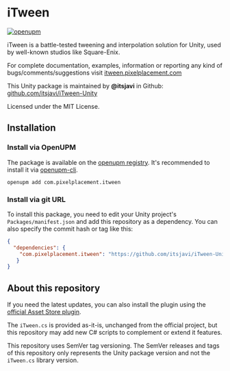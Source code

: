# iTween
[![openupm](https://img.shields.io/npm/v/com.pixelplacement.itween?label=openupm&registry_uri=https://package.openupm.com)](https://openupm.com/packages/com.pixelplacement.itween/)

iTween is a battle-tested tweening and interpolation solution for Unity, used by well-known studios
like Square-Enix.

For complete documentation, examples, information or reporting any kind of bugs/comments/suggestions
visit [itween.pixelplacement.com](http://itween.pixelplacement.com)

This Unity package is maintained by **@itsjavi** in Github:
[github.com/itsjavi/iTween-Unity](https://github.com/itsjavi/iTween-Unity)

Licensed under the MIT License.

## Installation

### Install via OpenUPM

The package is available on the [openupm registry](https://openupm.com). It's recommended to install it via [openupm-cli](https://github.com/openupm/openupm-cli).


```
openupm add com.pixelplacement.itween
```

### Install via git URL

To install this package, you need to edit your Unity project's `Packages/manifest.json` and add this repository as a dependency. You can also specify the commit hash or tag like this:

```json
{
  "dependencies": {
    "com.pixelplacement.itween": "https://github.com/itsjavi/iTween-Unity#1.0.0",
   }
}
```

## About this repository

If you need the latest updates, you can also install the plugin using the
[official Asset Store plugin](https://assetstore.unity.com/packages/tools/animation/itween-84).

The `iTween.cs` is provided as-it-is, unchanged from the official project,
but this repository may add new C# scripts to complement or extend it features.

This repository uses SemVer tag versioning. The SemVer releases and tags of this repository
only represents the Unity package version and not the `iTween.cs` library version.
